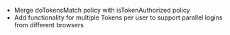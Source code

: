 - Merge doTokensMatch policy with isTokenAuthorized policy
- Add functionality for multiple Tokens per user to support parallel logins from different browsers
